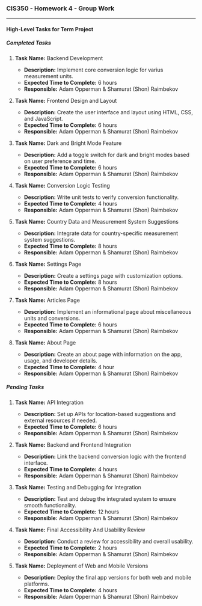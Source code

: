 ### CIS350 - Homework 4 - Group Work

---

#### High-Level Tasks for Term Project

##### Completed Tasks

1) **Task Name:** Backend Development
   - **Description:** Implement core conversion logic for varius measurement units.
   - **Expected Time to Complete:** 6 hours
   - **Responsible:** Adam Opperman & Shamurat (Shon) Raimbekov

2) **Task Name:** Frontend Design and Layout
   - **Description:** Create the user interface and layout using HTML, CSS, and JavaScript.
   - **Expected Time to Complete:** 6 hours
   - **Responsible:** Adam Opperman & Shamurat (Shon) Raimbekov

3) **Task Name:** Dark and Bright Mode Feature
   - **Description:** Add a toggle switch for dark and bright modes based on user preference and time.
   - **Expected Time to Complete:** 6 hours
   - **Responsible:** Adam Opperman & Shamurat (Shon) Raimbekov

4) **Task Name:** Conversion Logic Testing
   - **Description:** Write unit tests to verify conversion functionality.
   - **Expected Time to Complete:** 4 hours
   - **Responsible:** Adam Opperman & Shamurat (Shon) Raimbekov

5) **Task Name:** Country Data and Measurement System Suggestions
   - **Description:** Integrate data for country-specific measurement system suggestions.
   - **Expected Time to Complete:** 8 hours
   - **Responsible:** Adam Opperman & Shamurat (Shon) Raimbekov

6) **Task Name:** Settings Page
   - **Description:** Create a settings page with customization options.
   - **Expected Time to Complete:** 8 hours
   - **Responsible:** Adam Opperman & Shamurat (Shon) Raimbekov

7) **Task Name:** Articles Page
   - **Description:** Implement an informational page about miscellaneous units and conversions.
   - **Expected Time to Complete:** 6 hours
   - **Responsible:** Adam Opperman & Shamurat (Shon) Raimbekov

8) **Task Name:** About Page
   - **Description:** Create an about page with information on the app, usage, and developer details.
   - **Expected Time to Complete:** 4 hour
   - **Responsible:** Adam Opperman & Shamurat (Shon) Raimbekov

##### Pending Tasks

1) **Task Name:** API Integration
   - **Description:** Set up APIs for location-based suggestions and external resources if needed.
   - **Expected Time to Complete:** 6 hours
   - **Responsible:** Adam Opperman & Shamurat (Shon) Raimbekov

2) **Task Name:** Backend and Frontend Integration
   - **Description:** Link the backend conversion logic with the frontend interface.
   - **Expected Time to Complete:** 4 hours
   - **Responsible:** Adam Opperman & Shamurat (Shon) Raimbekov

3) **Task Name:** Testing and Debugging for Integration
   - **Description:** Test and debug the integrated system to ensure smooth functionality.
   - **Expected Time to Complete:** 12 hours
   - **Responsible:** Adam Opperman & Shamurat (Shon) Raimbekov

4) **Task Name:** Final Accessibility And Usability Review
   - **Description:** Conduct a review for accessibility and overall usability.
   - **Expected Time to Complete:** 2 hours
   - **Responsible:** Adam Opperman & Shamurat (Shon) Raimbekov

5) **Task Name:** Deployment of Web and Mobile Versions
   - **Description:** Deploy the final app versions for both web and mobile platforms.
   - **Expected Time to Complete:** 4 hours
   - **Responsible:** Adam Opperman & Shamurat (Shon) Raimbekov
